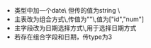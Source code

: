 - 类型中加一个date\\ 但传的值为string \\
- 主表改为组合方式\\,传值为""\\,值为["id","num"]
- 主字段改为日期选择方式\\,用于选择日期方式
- 若存在组合字段和日期，传type为3